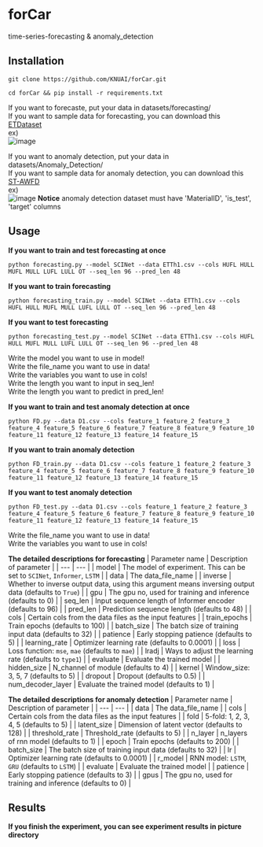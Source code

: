 # forCar
time-series-forecasting &amp; anomaly_detection
## Installation
```
git clone https://github.com/KNUAI/forCar.git
```
```
cd forCar && pip install -r requirements.txt
```

If you want to forecaste, put your data in datasets/forecasting/  
If you want to sample data for forecasting, you can download this [ETDataset](https://github.com/zhouhaoyi/ETDataset)  
ex)  
![image](https://user-images.githubusercontent.com/86586602/169826930-85e57487-62e3-4998-a472-beb7a288188b.png)

If you want to anomaly detection, put your data in datasets/Anomaly_Detection/  
If you want to sample data for anomaly detection, you can download this [ST-AWFD](https://github.com/STMicroelectronics/ST-AWFD)  
ex)  
![image](https://user-images.githubusercontent.com/86586602/169827535-a0871177-bc63-4d19-9b7a-f1e82ece500b.png)
**Notice**
anomaly detection dataset must have 'MaterialID', 'is_test', 'target' columns

## Usage
**If you want to train and test forecasting at once**
```
python forecasting.py --model SCINet --data ETTh1.csv --cols HUFL HULL MUFL MULL LUFL LULL OT --seq_len 96 --pred_len 48
```
**If you want to train forecasting**
```
python forecasting_train.py --model SCINet --data ETTh1.csv --cols HUFL HULL MUFL MULL LUFL LULL OT --seq_len 96 --pred_len 48
```
**If you want to test forecasting**
```
python forecasting_test.py --model SCINet --data ETTh1.csv --cols HUFL HULL MUFL MULL LUFL LULL OT --seq_len 96 --pred_len 48
```

Write the model you want to use in model!  
Write the file_name you want to use in data!  
Write the variables you want to use in cols!  
Write the length you want to input in seq_len!  
Write the length you want to predict in pred_len!  

**If you want to train and test anomaly detection at once**
```
python FD.py --data D1.csv --cols feature_1 feature_2 feature_3 feature_4 feature_5 feature_6 feature_7 feature_8 feature_9 feature_10 feature_11 feature_12 feature_13 feature_14 feature_15
```
**If you want to train anomaly detection**
```
python FD_train.py --data D1.csv --cols feature_1 feature_2 feature_3 feature_4 feature_5 feature_6 feature_7 feature_8 feature_9 feature_10 feature_11 feature_12 feature_13 feature_14 feature_15
```
**If you want to test anomaly detection**
```
python FD_test.py --data D1.csv --cols feature_1 feature_2 feature_3 feature_4 feature_5 feature_6 feature_7 feature_8 feature_9 feature_10 feature_11 feature_12 feature_13 feature_14 feature_15
```

Write the file_name you want to use in data!  
Write the variables you want to use in cols!  

**The detailed descriptions for forecasting**
| Parameter name | Description of parameter |
| --- | --- |
| model | The model of experiment. This can be set to `SCINet`, `Informer`, `LSTM` |
| data           | The data_file_name                                             |
| inverse | Whether to inverse output data, using this argument means inversing output data (defaults to `True`) |
| gpu | The gpu no, used for training and inference (defaults to 0) |
| seq_len | Input sequence length of Informer encoder (defaults to 96) |
| pred_len | Prediction sequence length (defaults to 48) |
| cols | Certain cols from the data files as the input features |
| train_epochs | Train epochs (defaults to 100) |
| batch_size | The batch size of training input data (defaults to 32) |
| patience | Early stopping patience (defaults to 5) |
| learning_rate | Optimizer learning rate (defaults to 0.0001) |
| loss | Loss function: `mse`, `mae` (defaults to `mae`) |
| lradj | Ways to adjust the learning rate (defaults to `type1`) |
| evaluate | Evaluate the trained model |
| hidden_size | N_channel of module (defaults to 4) |
| kernel | Window_size: 3, 5, 7 (defaults to 5) |
| dropout | Dropout (defaults to 0.5) |
| num_decoder_layer | Evaluate the trained model (defaults to 1) |

**The detailed descriptions for anomaly detection**
| Parameter name | Description of parameter |
| --- | --- |
| data           | The data_file_name                                             |
| cols | Certain cols from the data files as the input features |
| fold | 5-fold: 1, 2, 3, 4, 5 (defaults to 5) |
| latent_size | Dimension of latent vector (defaults to 128) |
| threshold_rate | Threshold_rate (defaults to 5) |
| n_layer | n_layers of rnn model (defaults to 1) |
| epoch | Train epochs (defaults to 200) |
| batch_size | The batch size of training input data (defaults to 32) |
| lr | Optimizer learning rate (defaults to 0.0001) |
| r_model | RNN model: `LSTM`, `GRU` (defaults to `LSTM`) |
| evaluate | Evaluate the trained model |
| patience | Early stopping patience (defaults to 3) |
| gpus | The gpu no, used for training and inference (defaults to 0) |

## Results
**If you finish the experiment, you can see experiment results in picture directory**


